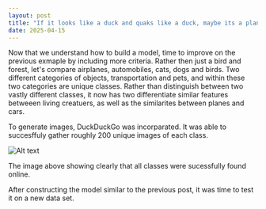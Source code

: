 ```yaml
---
layout: post
title: "If it looks like a duck and quaks like a duck, maybe its a plane?"
date: 2025-04-15
---
```


Now that we understand how to build a model, time to improve on the previous exmaple by including more criteria. Rather then just a bird and forest, let's compare airplanes, automobiles, cats, dogs and birds. Two different categories of objects, transportation and pets, and within these two categories are unique classes. Rather than distinguish between two vastly different classes, it now has two differentiate similar features betweeen living creatuers, as well as the similarites between planes and cars. 

To generate images, DuckDuckGo was incorparated. It was able to succesffuly gather roughly 200 unique images of each class. 

![Alt text](../assets/5_classes.png)

The image above showing clearly that all classes were sucessfully found online. 

After constructing the model similar to the previous post, it was time to test it on a new data set. 

